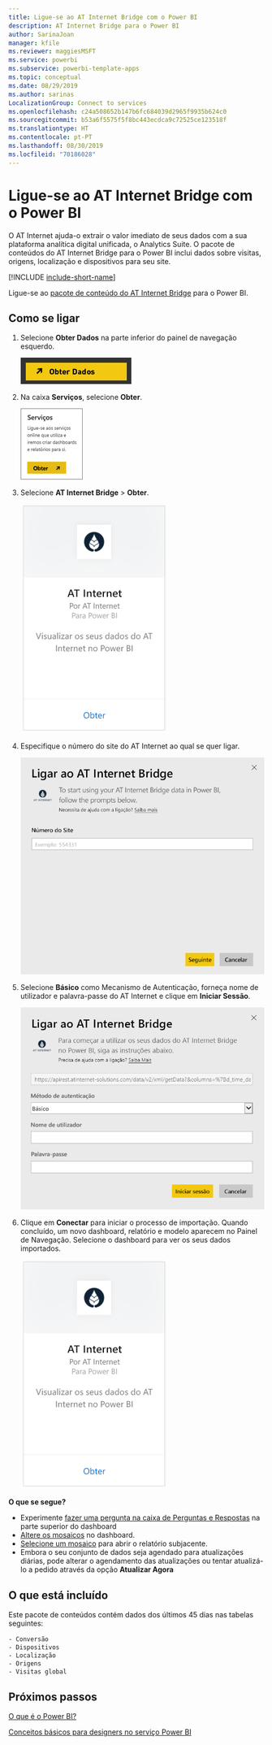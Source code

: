 ```yaml
---
title: Ligue-se ao AT Internet Bridge com o Power BI
description: AT Internet Bridge para o Power BI
author: SarinaJoan
manager: kfile
ms.reviewer: maggiesMSFT
ms.service: powerbi
ms.subservice: powerbi-template-apps
ms.topic: conceptual
ms.date: 08/29/2019
ms.author: sarinas
LocalizationGroup: Connect to services
ms.openlocfilehash: c24a508652b147b6fc684039d2965f9935b624c0
ms.sourcegitcommit: b53a6f5575f5f8bc443ecdca9c72525ce123518f
ms.translationtype: HT
ms.contentlocale: pt-PT
ms.lasthandoff: 08/30/2019
ms.locfileid: "70186028"
---
```

# <a name="connect-to-at-internet-bridge-with-power-bi"></a>Ligue-se ao AT Internet Bridge com o Power BI
O AT Internet ajuda-o extrair o valor imediato de seus dados com a sua plataforma analítica digital unificada, o Analytics Suite. O pacote de conteúdos do AT Internet Bridge para o Power BI inclui dados sobre visitas, origens, localização e dispositivos para seu site.

[!INCLUDE [include-short-name](./includes/service-deprecate-content-packs.md)]

Ligue-se ao [pacote de conteúdo do AT Internet Bridge](https://app.powerbi.com/getdata/services/at-internet-bridge) para o Power BI.

## <a name="how-to-connect"></a>Como se ligar
1. Selecione **Obter Dados** na parte inferior do painel de navegação esquerdo.
   
   ![](media/service-connect-to-at-internet/pbi_getdata.png) 
2. Na caixa **Serviços**, selecione **Obter**.
   
   ![](media/service-connect-to-at-internet/pbi_getservices.png) 
3. Selecione **AT Internet Bridge** \> **Obter**.
   
   ![](media/service-connect-to-at-internet/atinternet.png)
4. Especifique o número do site do AT Internet ao qual se quer ligar.
   
   ![](media/service-connect-to-at-internet/params.png)
5. Selecione **Básico** como Mecanismo de Autenticação, forneça nome de utilizador e palavra-passe do AT Internet e clique em **Iniciar Sessão**.
   
   ![](media/service-connect-to-at-internet/creds.png)
6. Clique em **Conectar** para iniciar o processo de importação. Quando concluído, um novo dashboard, relatório e modelo aparecem no Painel de Navegação. Selecione o dashboard para ver os seus dados importados.
   
    ![](media/service-connect-to-at-internet/atinternet.png)

**O que se segue?**

* Experimente [fazer uma pergunta na caixa de Perguntas e Respostas](consumer/end-user-q-and-a.md) na parte superior do dashboard
* [Altere os mosaicos](service-dashboard-edit-tile.md) no dashboard.
* [Selecione um mosaico](consumer/end-user-tiles.md) para abrir o relatório subjacente.
* Embora o seu conjunto de dados seja agendado para atualizações diárias, pode alterar o agendamento das atualizações ou tentar atualizá-lo a pedido através da opção **Atualizar Agora**

## <a name="whats-included"></a>O que está incluído
Este pacote de conteúdos contém dados dos últimos 45 dias nas tabelas seguintes:  

    - Conversão  
    - Dispositivos  
    - Localização  
    - Origens  
    - Visitas global  

## <a name="next-steps"></a>Próximos passos
[O que é o Power BI?](power-bi-overview.md)

[Conceitos básicos para designers no serviço Power BI](service-basic-concepts.md)

